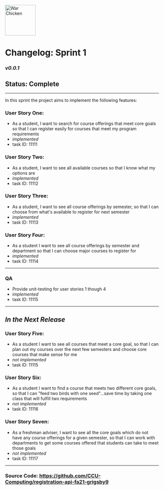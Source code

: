 <img
          src="https://upload.wikimedia.org/wikipedia/en/thumb/e/ef/Coastal_Carolina_Chanticleers_logo.svg/1200px-Coastal_Carolina_Chanticleers_logo.svg.png"
          height="100"
          alt="War Chicken"
        />

# Changelog: Sprint 1

### _v0.0.1_

## Status: Complete

---

In this sprint the project aims to implement the following features:

### User Story One:

- As a student, I want to search for course offerings that meet core goals
  so that I can register easily for courses that meet my program requirements
- _implemented_
- task ID: 11111

### User Story Two:

- As a student, I want to see all available courses so that I know what my options are
- _implemented_
- task ID: 11112

### User Story Three:

- As a student, I want to see all course offerings by semester, so that I can choose from what's available to register for next semester
- _implemented_
- task ID: 11113

### User Story Four:

- As a student I want to see all course offerings by semester and department so that I can choose major courses to register for
- _implemented_
- task ID: 11114

---

### QA

- Provide unit-testing for user stories 1 though 4
- _implemented_
- task ID: 11115

---

## _In the Next Release_

### User Story Five:

- As a student I want to see all courses that meet a core goal, so that I can plan out my courses over the next few semesters and choose core courses that make sense for me
- _not implemented_
- task ID: 11115

### User Story Six:

- As a student I want to find a course that meets two different core goals, so that I can "feed two birds with one seed"...save time by taking one class that will fulfill two requirements
- _not implemented_
- task ID: 11116

### User Story Seven:

- As a freshman adviser, I want to see all the core goals which do not have any course offerings
  for a given semester, so that I can work with departments to get some courses offered
  that students can take to meet those goals
- _not implemented_
- task ID: 11117

---

### Source Code: https://github.com/CCU-Computing/registration-api-fa21-grigsby9
